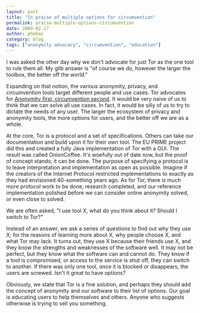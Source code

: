 ```yaml
---
layout: post
title: "In praise of multiple options for circumvention"
permalink: praise-multiple-options-circumvention
date: 2009-02-17
author: phobos
category: blog
tags: ["anonymity advocacy", "circumvention", "education"]
---
```


I was asked the other day why we don't advocate for just Tor as the one tool to rule them all. My glib answer is "of course we do, however the larger the toolbox, the better off the world."

Expanding on that notion, the various anonymity, privacy, and circumvention tools target different people and use cases. Tor advocates for [Anonymity first, circumvention second](https://blog.torproject.org/blog/circumvention-and-anonymity). It would be very naive of us to think that we can solve all use cases. In fact, it would be silly of us to try to dictate the needs of any user. The larger the ecosystem of privacy and anonymity tools, the more options for users, and the better off we are as a whole.

At the core, Tor is a protocol and a set of specifications. Others can take our documentation and build upon it for their own tool. The EU PRIME project did this and created a fully Java implementation of Tor with a GUI. The result was called OnionCoffee. It's woefully out of date now, but the proof of concept stands; it can be done. The purpose of specifying a protocol is to leave interpretation and implementation as open as possible. Imagine if the creators of the Internet Protocol restricted implementations to exactly as they had envisioned 40-something years ago. As for Tor, there is much more protocol work to be done, research completed, and our reference implementation polished before we can consider online anonymity solved, or even close to solved.

We are often asked, "I use tool X, what do you think about it? Should I switch to Tor?"

Instead of an answer, we ask a series of questions to find out why they use X; for the reasons of learning more about X, why people choose X, and what Tor may lack. It turns out, they use X because their friends use X, and they know the strengths and weaknesses of the software well. It may not be perfect, but they know what the software can and cannot do. They know if a tool is compromised, or access to the service is shut off, they can switch to another. If there was only one tool, once it is blocked or disappears, the users are screwed. Isn't it great to have options?

Obviously, we state that Tor is a fine solution, and perhaps they should add the concept of anonymity and our software to their list of options. Our goal is educating users to help themselves and others. Anyone who suggests otherwise is trying to sell you something.

